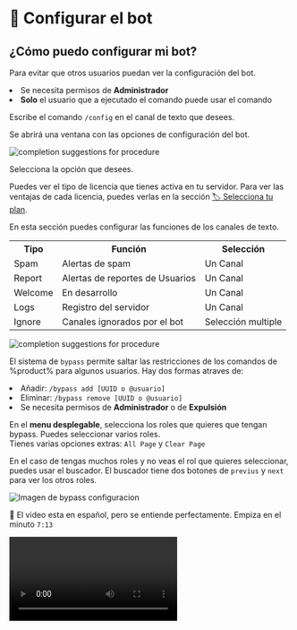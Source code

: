 # 🤖 Configurar el bot


## ¿Cómo puedo configurar mi bot?
Para evitar que otros usuarios puedan ver la configuración del bot.

<warning title="Permisos necesarios" >
    <list>
        <li> Se necesita permisos de <strong>Administrador</strong></li>
        <li> <strong>Solo</strong> el usuario que a ejecutado el comando puede usar el comando </li>
    </list>
</warning>

<procedure title="📝 Configurar el bot" id="configurar-el-bot">
    <step>
        <p>
            Escribe el comando <code>/config</code> en el canal de texto que desees.
        </p>
    </step>
    <step>
        <p>
            Se abrirá una ventana con las opciones de configuración del bot.
        </p>
        <img src="config_command.png" alt="completion suggestions for procedure" border-effect="line"/>
    </step>
    <step>
        <p>
            Selecciona la opción que desees.
        </p>
        <tabs>
            <tab title="Tipo de licencia">
                <p>
                    Puedes ver el tipo de licencia que tienes activa en tu servidor. Para ver las ventajas de cada licencia,
                    puedes verlas en la sección <a href="Default-topic.md#selecciona-tu-plan">🏷️ Selecciona tu plan</a>.
                </p>
            </tab>
            <tab title="Channels Config">
                <p>
                    En esta sección puedes configurar las funciones de los canales de texto.
                </p>
                <deflist collapsible="true">
                    <def title="Explicación canales" default-state="collapsed">
                        <table>
                            <tr>
                                <th>Tipo</th>
                                <th>Función</th>
                                <th>Selección</th>
                            </tr>
                            <tr>
                                <td>Spam</td>
                                <td>Alertas de spam</td>
                                <td>Un Canal</td>
                            </tr>
                            <tr>
                                <td>Report</td>
                                <td>Alertas de reportes de Usuarios</td>
                                <td>Un Canal</td>
                            </tr>
                            <tr>
                                <td>Welcome</td>
                                <td> En desarrollo</td>
                                <td>Un Canal</td>
                            </tr>
                            <tr>
                                <td>Logs</td>
                                <td>Registro del servidor</td>
                                <td>Un Canal</td>
                            </tr>
                            <tr>
                                <td>Ignore</td>
                                <td>Canales ignorados por el bot</td>
                                <td>Selección multiple</td>
                            </tr>
                        </table>
                    </def>
                    <def title="Imagen del menú" default-state="collapsed">
                        <img src="config_channels.png" alt="completion suggestions for procedure" border-effect="line"/>
                    </def>
                </deflist>
            </tab>
            <tab title="By Pass">
                <p>
                    El sistema de <code>bypass</code> permite saltar las restricciones de los comandos de %product% 
                    para algunos usuarios. Hay dos formas atraves de:
                </p>
                <deflist collapsible="true">
                    <def title="ByPass por Usuario" default-state="collapsed">
                        <list>
                            <li> Añadir: <code>/bypass add [UUID o @usuario]</code> </li>
                            <li> Eliminar: <code>/bypass remove [UUID o @usuario]</code> </li>
                        </list>
                        <warning title="Permisos necesarios" >
                            <list>
                                <li> Se necesita permisos de <strong>Administrador</strong> o de 
                                    <strong>Expulsión</strong>
                                </li>
                            </list>
                        </warning>
                    </def>
                    <def title="ByPass por Roles" default-state="collapsed">
                        <p>
                            En el <strong>menu desplegable</strong>, selecciona los roles que quieres que tengan bypass. Puedes seleccionar
                            varios roles. <br> Tienes varias opciones extras: <code>All Page</code> y <code>Clear Page</code>
                        </p>
                        <note>
                            <p>
                                En el caso de tengas muchos roles y no veas el rol que quieres seleccionar, puedes usar el buscador.
                                El buscador tiene dos botones de <code>previus</code> y <code>next</code> para ver los otros roles.
                            </p>
                        </note>
                        <img src="config_bypass.png" border-effect="line" alt="Imagen de bypass configuracion"/>
                    </def>
                </deflist>
            </tab>
        </tabs>
    </step>
</procedure>


<procedure title="📎Clip tutorial" collapsible="true" preview-src="config_channels.png" id="clip-tutorial">
    <p>
        🎯 El video esta en español, pero se entiende perfectamente. Empiza en el minuto <code>7:13</code>
    </p>
    <video src="https://youtu.be/_JfdvJ4hD84?si=nPxBluxm-TemPwOQ&t=433"/>
</procedure>



